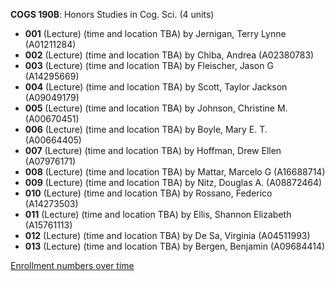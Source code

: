 **COGS 190B**: Honors Studies in Cog. Sci. (4 units)

- **001** (Lecture) (time and location TBA) by Jernigan, Terry Lynne (A01211284)
- **002** (Lecture) (time and location TBA) by Chiba, Andrea (A02380783)
- **003** (Lecture) (time and location TBA) by Fleischer, Jason G (A14295669)
- **004** (Lecture) (time and location TBA) by Scott, Taylor Jackson (A09049179)
- **005** (Lecture) (time and location TBA) by Johnson, Christine M. (A00670451)
- **006** (Lecture) (time and location TBA) by Boyle, Mary E. T. (A00664405)
- **007** (Lecture) (time and location TBA) by Hoffman, Drew Ellen (A07976171)
- **008** (Lecture) (time and location TBA) by Mattar, Marcelo G (A16688714)
- **009** (Lecture) (time and location TBA) by Nitz, Douglas A. (A08872464)
- **010** (Lecture) (time and location TBA) by Rossano, Federico (A14273503)
- **011** (Lecture) (time and location TBA) by Ellis, Shannon Elizabeth (A15761113)
- **012** (Lecture) (time and location TBA) by De Sa, Virginia (A04511993)
- **013** (Lecture) (time and location TBA) by Bergen, Benjamin (A09684414)

[Enrollment numbers over time](./COGS190B.tsv)
